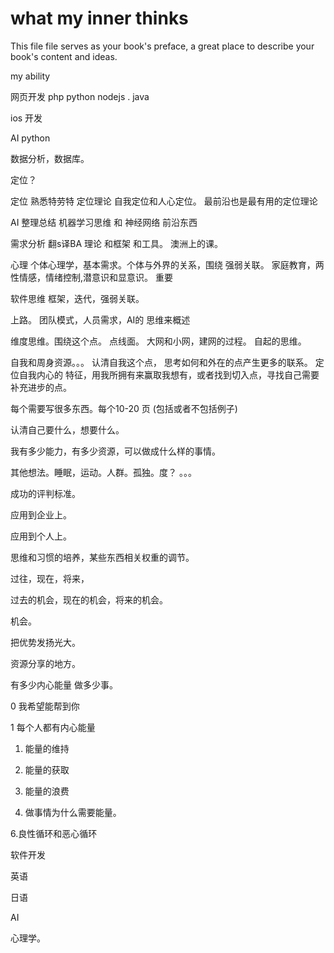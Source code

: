 # what my inner thinks

This file file serves as your book's preface, a great place to describe your book's content and ideas.

my ability

网页开发  php python nodejs . java

ios 开发

AI python

数据分析，数据库。

定位？

定位         熟悉特劳特 定位理论   自我定位和人心定位。  最前沿也是最有用的定位理论

AI             整理总结 机器学习思维 和 神经网络                前沿东西

需求分析  翻s译BA     理论 和框架 和工具。                        澳洲上的课。

心理         个体心理学，基本需求。个体与外界的关系，围绕 强弱关联。  家庭教育，两性情感，情绪控制,潜意识和显意识。 重要

软件思维  框架，迭代，强弱关联。

上路。  团队模式，人员需求，AI的 思维来概述

维度思维。围绕这个点。  点线面。  大网和小网，建网的过程。              自起的思维。

自我和周身资源。。。   认清自我这个点， 思考如何和外在的点产生更多的联系。     定位自我内心的 特征，用我所拥有来赢取我想有，或者找到切入点，寻找自己需要补充进步的点。

每个需要写很多东西。每个10-20 页 \(包括或者不包括例子\)

认清自己要什么，想要什么。

我有多少能力，有多少资源，可以做成什么样的事情。

其他想法。睡眠，运动。人群。孤独。度？ 。。。

成功的评判标准。

应用到企业上。

应用到个人上。

思维和习惯的培养，某些东西相关权重的调节。

过往，现在，将来，

过去的机会，现在的机会，将来的机会。

机会。

把优势发扬光大。

资源分享的地方。

有多少内心能量 做多少事。

0 我希望能帮到你

1 每个人都有内心能量

1. 能量的维持

1. 能量的获取

1. 能量的浪费

1. 做事情为什么需要能量。

6.良性循环和恶心循环



软件开发

英语

日语

AI

心理学。



